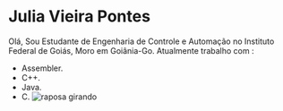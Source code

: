 # Julia Vieira Pontes   
Olá, Sou Estudante de Engenharia de Controle e Automação no Instituto Federal de Goiás, Moro em Goiânia-Go.
Atualmente trabalho com :
- Assembler.
- C++.
- Java.
- C.
![raposa girando](https://media1.giphy.com/media/r8ngQvpMkeWpKkMdvI/giphy.gif?cid=ecf05e473qcdd8g2upt7lwl2ragszupffee9xqdtghq2slfo&rid=giphy.gif&ct=g)

